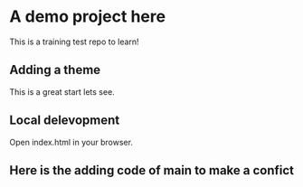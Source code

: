 # A demo project here

This is a training test repo to learn!

## Adding a theme

This is a great start lets see.


## Local delevopment

Open index.html in your browser.


## Here is the adding code of main to make a confict